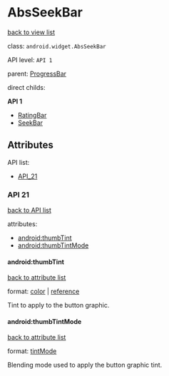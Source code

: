 # AbsSeekBar

[back to view list](View_list.md#AbsSeekBar)

class: `android.widget.AbsSeekBar`

API level: `API 1`

parent: [ProgressBar](ProgressBar.md)

direct childs:

**API 1**

* [RatingBar](RatingBar.md)
* [SeekBar](SeekBar.md)

## Attributes

API list:

* [API_21](#api_21)

### <a name="api_21"></a>API 21

[back to API list](#api_list)

attributes:

* [android:thumbTint](#android_thumbTint)
* [android:thumbTintMode](#android_thumbTintMode)

#### <a name="android_thumbTint"></a>android:thumbTint

[back to attribute list](#api_21)

format: [color](../Formats.md#color) | [reference](../Formats.md#reference)

Tint to apply to the button graphic.

#### <a name="android_thumbTintMode"></a>android:thumbTintMode

[back to attribute list](#api_21)

format: [tintMode](../Formats.md#tintMode)

Blending mode used to apply the button graphic tint.